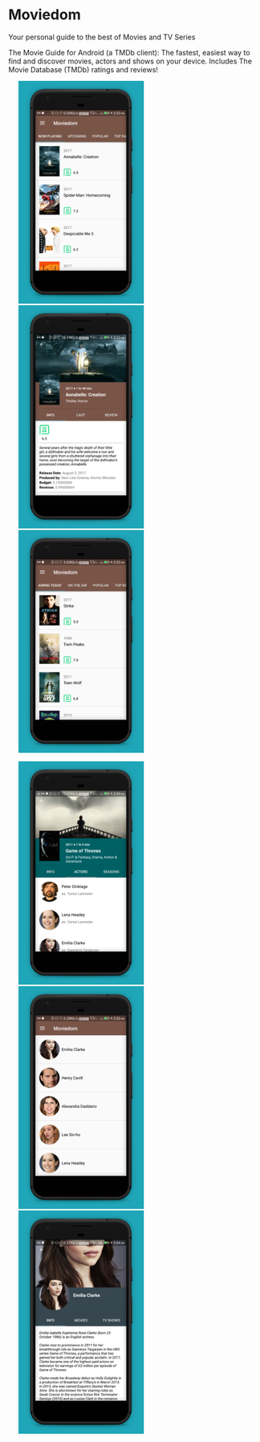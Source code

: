 # Moviedom

Your personal guide to the best of Movies and TV Series

The Movie Guide for Android (a TMDb client): The fastest, easiest way to find and discover movies, actors and shows on your device. Includes The Movie Database (TMDb) ratings and reviews!


<p float="left">
  <img src="https://github.com/Chahatj/Odeum/blob/master/app-screenshots/1.jpg" width="250" hspace="20" />
  <img src="https://github.com/Chahatj/Odeum/blob/master/app-screenshots/2.jpg" width="250" hspace="20" /> 
  <img src="https://github.com/Chahatj/Odeum/blob/master/app-screenshots/3.jpg" width="250" hspace="20" />
</p>


<p float="left">
  <img src="https://github.com/Chahatj/Odeum/blob/master/app-screenshots/4.jpg" width="250" hspace="20" />
  <img src="https://github.com/Chahatj/Odeum/blob/master/app-screenshots/5.jpg" width="250" hspace="20" /> 
  <img src="https://github.com/Chahatj/Odeum/blob/master/app-screenshots/6.jpg" width="250" hspace="20" />
</p>

